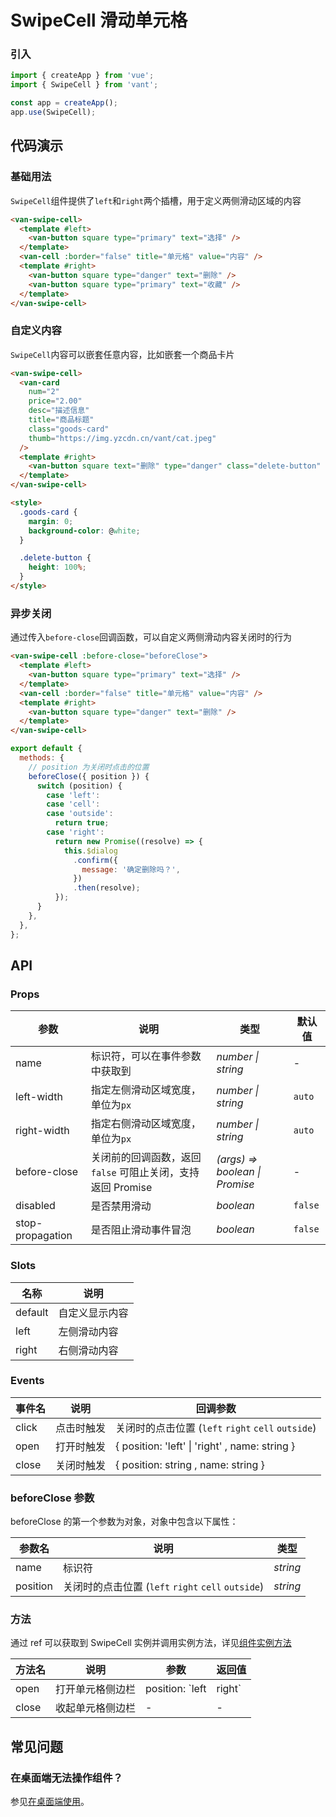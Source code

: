 # SwipeCell 滑动单元格

### 引入

```js
import { createApp } from 'vue';
import { SwipeCell } from 'vant';

const app = createApp();
app.use(SwipeCell);
```

## 代码演示

### 基础用法

`SwipeCell`组件提供了`left`和`right`两个插槽，用于定义两侧滑动区域的内容

```html
<van-swipe-cell>
  <template #left>
    <van-button square type="primary" text="选择" />
  </template>
  <van-cell :border="false" title="单元格" value="内容" />
  <template #right>
    <van-button square type="danger" text="删除" />
    <van-button square type="primary" text="收藏" />
  </template>
</van-swipe-cell>
```

### 自定义内容

`SwipeCell`内容可以嵌套任意内容，比如嵌套一个商品卡片

```html
<van-swipe-cell>
  <van-card
    num="2"
    price="2.00"
    desc="描述信息"
    title="商品标题"
    class="goods-card"
    thumb="https://img.yzcdn.cn/vant/cat.jpeg"
  />
  <template #right>
    <van-button square text="删除" type="danger" class="delete-button" />
  </template>
</van-swipe-cell>

<style>
  .goods-card {
    margin: 0;
    background-color: @white;
  }

  .delete-button {
    height: 100%;
  }
</style>
```

### 异步关闭

通过传入`before-close`回调函数，可以自定义两侧滑动内容关闭时的行为

```html
<van-swipe-cell :before-close="beforeClose">
  <template #left>
    <van-button square type="primary" text="选择" />
  </template>
  <van-cell :border="false" title="单元格" value="内容" />
  <template #right>
    <van-button square type="danger" text="删除" />
  </template>
</van-swipe-cell>
```

```js
export default {
  methods: {
    // position 为关闭时点击的位置
    beforeClose({ position }) {
      switch (position) {
        case 'left':
        case 'cell':
        case 'outside':
          return true;
        case 'right':
          return new Promise((resolve) => {
            this.$dialog
              .confirm({
                message: '确定删除吗？',
              })
              .then(resolve);
          });
      }
    },
  },
};
```

## API

### Props

| 参数 | 说明 | 类型 | 默认值 |
| --- | --- | --- | --- |
| name | 标识符，可以在事件参数中获取到 | _number \| string_ | - |
| left-width | 指定左侧滑动区域宽度，单位为`px` | _number \| string_ | `auto` |
| right-width | 指定右侧滑动区域宽度，单位为`px` | _number \| string_ | `auto` |
| before-close | 关闭前的回调函数，返回 `false` 可阻止关闭，支持返回 Promise | _(args) => boolean \| Promise_ | - |
| disabled | 是否禁用滑动 | _boolean_ | `false` |
| stop-propagation | 是否阻止滑动事件冒泡 | _boolean_ | `false` |

### Slots

| 名称    | 说明           |
| ------- | -------------- |
| default | 自定义显示内容 |
| left    | 左侧滑动内容   |
| right   | 右侧滑动内容   |

### Events

| 事件名 | 说明       | 回调参数                                           |
| ------ | ---------- | -------------------------------------------------- |
| click  | 点击时触发 | 关闭时的点击位置 (`left` `right` `cell` `outside`) |
| open   | 打开时触发 | { position: 'left' \| 'right' , name: string }     |
| close  | 关闭时触发 | { position: string , name: string }                |

### beforeClose 参数

beforeClose 的第一个参数为对象，对象中包含以下属性：

| 参数名   | 说明                                               | 类型     |
| -------- | -------------------------------------------------- | -------- |
| name     | 标识符                                             | _string_ |
| position | 关闭时的点击位置 (`left` `right` `cell` `outside`) | _string_ |

### 方法

通过 ref 可以获取到 SwipeCell 实例并调用实例方法，详见[组件实例方法](#/zh-CN/quickstart#zu-jian-shi-li-fang-fa)

| 方法名 | 说明             | 参数                     | 返回值 |
| ------ | ---------------- | ------------------------ | ------ |
| open   | 打开单元格侧边栏 | position: `left | right` | -      |
| close  | 收起单元格侧边栏 | -                        | -      |

## 常见问题

### 在桌面端无法操作组件？

参见[在桌面端使用](#/zh-CN/quickstart#zai-zhuo-mian-duan-shi-yong)。
